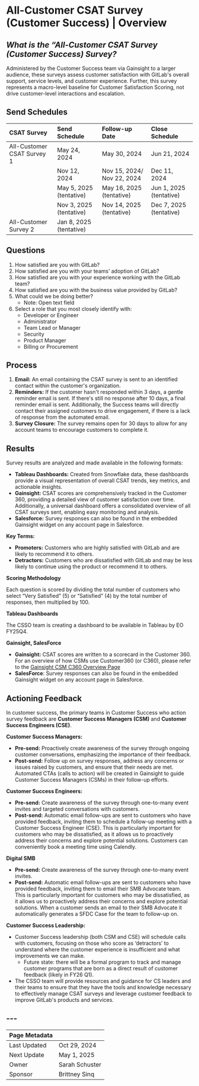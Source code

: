 # All-Customer CSAT Survey (Customer Success) | Overview

## *What is the “All-Customer CSAT Survey (Customer Success) Survey?*

Administered by the Customer Success team via Gainsight to a larger audience, these surveys assess customer satisfaction with GitLab's overall support, service levels, and customer experience. Further, this survey represents a macro-level baseline for Customer Satisfaction Scoring, not drive customer-level interactions and escalation.

## **Send Schedules** 

| CSAT Survey | Send Schedule | Follow-up Date | Close Schedule |
| :---- | :---- | :---- | :---- |
| All-Customer CSAT Survey 1   |  May 24, 2024 | May 30, 2024 | Jun 21, 2024 |
|  | Nov 12, 2024 | Nov 15, 2024/ Nov 22, 2024 | Dec 11, 2024 |
|  | May 5, 2025 (tentative) | May 16, 2025 (tentative) | Jun 1, 2025 (tentative) |
|  | Nov 3, 2025 (tentative) | Nov 14, 2025 (tentative) | Dec 7, 2025 (tentative) |
| All-Customer Survey 2 | Jan 8, 2025 (tentative) |  |  |

## **Questions** 

1. How satisfied are you with GitLab?  
2. How satisfied are you with your teams’ adoption of GitLab?  
3. How satisfied are you with your experience working with the GitLab team?  
4. How satisfied are you with the business value provided by GitLab?  
5. What could we be doing better?  
   * Note: Open text field  
6. Select a role that you most closely identify with:  
   * Developer or Engineer  
   * Administrator  
   * Team Lead or Manager  
   * Security  
   * Product Manager  
   * Billing or Procurement

## **Process**

1. **Email:** An email containing the CSAT survey is sent to an identified contact within the customer's organization.  
2. **Reminders:** If the customer hasn't responded within 3 days, a gentle reminder email is sent. If there's still no response after 10 days, a final reminder email is sent. Additionally, the Success teams will directly contact their assigned customers to drive engagement, if there is a lack of response from the automated email.  
3. **Survey Closure:** The survey remains open for 30 days to allow for any account teams to encourage customers to complete it.

## **Results**

Survey results are analyzed and made available in the following formats:

* **Tableau Dashboards:** Created from Snowflake data, these dashboards provide a visual representation of overall CSAT trends, key metrics, and actionable insights.  
* **Gainsight:** CSAT scores are comprehensively tracked in the Customer 360, providing a detailed view of customer satisfaction over time. Additionally, a universal dashboard offers a consolidated overview of all CSAT surveys sent, enabling easy monitoring and analysis.  
* **Salesforce:** Survey responses can also be found in the embedded Gainsight widget on any account page in Salesforce.

**Key Terms:**

* **Promoters:** Customers who are highly satisfied with GitLab and are likely to recommend it to others.  
* **Detractors:** Customers who are dissatisfied with GitLab and may be less likely to continue using the product or recommend it to others.

**Scoring Methodology**

Each question is scored by dividing the total number of customers who select “Very Satisfied” (5) or “Satisfied” (4) by the total number of responses, then multiplied by 100\.

**Tableau Dashboards**

The CSSO team is creating a dashboard to be available in Tableau by EO FY25Q4.

**Gainsight, SalesForce**

* **Gainsight:** CSAT scores are written to a scorecard in the Customer 360\. For an overview of how CSMs use Customer360 (or C360), please refer to the [Gainsight CSM C360 Overview Page](/handbook.gitlab.com/handbook/customer-success/csm/gainsight/c360-overview/)  
* **SalesForce**: Survey responses can also be found in the embedded Gainsight widget on any account page in Salesforce.

## **Actioning Feedback**

In customer success, the primary teams in Customer Success who action survey feedback are **Customer Success Managers (CSM)** and **Customer Success Engineers (CSE)**.  

**Customer Success Managers:**

* **Pre-send:** Proactively create awareness of the survey through ongoing customer conversations, emphasizing the importance of their feedback.  
* **Post-send:** Follow up on survey responses, address any concerns or issues raised by customers, and ensure that their needs are met. Automated CTAs (calls to action) will be created in Gainsight to guide Customer Success Managers (CSMs) in their follow-up efforts.

**Customer Success Engineers:**

* **Pre-send:** Create awareness of the survey through one-to-many event invites and targeted conversations with customers.  
* **Post-send:** Automatic email follow-ups are sent to customers who have provided feedback, inviting them to schedule a follow-up meeting with a Customer Success Engineer (CSE). This is particularly important for customers who may be dissatisfied, as it allows us to proactively address their concerns and explore potential solutions. Customers can conveniently book a meeting time using Calendly.

**Digital SMB**

* **Pre-send:** Create awareness of the survey through one-to-many event invites.  
* **Post-send:** Automatic email follow-ups are sent to customers who have provided feedback, inviting them to email their SMB Advocate team. This is particularly important for customers who may be dissatisfied, as it allows us to proactively address their concerns and explore potential solutions. When a customer sends an email to their SMB Advocate it automatically generates a SFDC Case for the team to follow-up on. 

**Customer Success Leadership:**

* Customer Success leadership (both CSM and CSE) will schedule calls with customers, focusing on those who score as ‘detractors’ to understand where the customer experience is insufficient and what improvements we can make.   
  * Future state: there will be a formal program to track and manage customer programs that are born as a direct result of customer feedback (likely in FY26 Q1).  
* The CSSO team will provide resources and guidance for CS leaders and their teams to ensure that they have the tools and knowledge necessary to effectively manage CSAT surveys and leverage customer feedback to improve GitLab's products and services. 

## ---

| Page Metadata | |
| :---- | :---- |
| Last Updated | Oct 29, 2024 |
| Next Update | May 1, 2025 |
| Owner | Sarah Schuster |
| Sponsor | Brittney Sinq |
